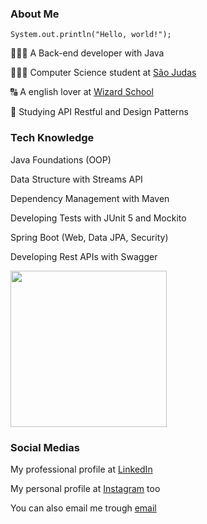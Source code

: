 ### About Me
<code>System.out.println("Hello, world!");</code>

👨🏼‍💻 A Back-end developer with Java

👨🏻‍🎓 Computer Science student at <a href="www.usjt.br">São Judas</a>

🔠 A english lover at <a href="https:www.wizard.com.br">Wizard School</a>

📕 Studying API Restful and Design Patterns

### Tech Knowledge
Java Foundations (OOP)

Data Structure with Streams API

Dependency Management with Maven

Developing Tests with JUnit 5 and Mockito

Spring Boot (Web, Data JPA, Security)

Developing Rest APIs with Swagger

<img width="250" src="https://skillicons.dev/icons?i=java,maven,spring,python,postgres,mysql">

### Social Medias
My professional profile at <a href="https:www.wizard.com.br">LinkedIn</a>

My personal profile at <a href="https:www.wizard.com.br">Instagram</a> too

You can also email me trough <a href="mailto:pedroxcav@gmail.com?subject=Contato via Github">email</a>
